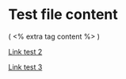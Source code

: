 # Test file content

( <% extra tag content %> )

[Link test 2](/site/test/test2.md)

[Link test 3](/site/test/test3.md)
